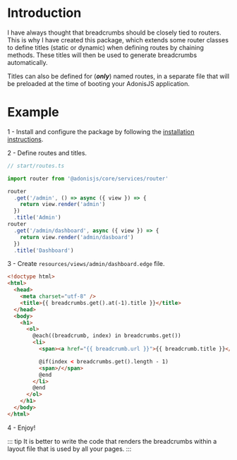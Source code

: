# Introduction

I have always thought that breadcrumbs should be closely tied to routers. This is why I have created this package, which extends some router classes to define titles (static or dynamic) when defining routes by chaining methods. These titles will then be used to generate breadcrumbs automatically.

Titles can also be defined for (**_only_**) named routes, in a separate file that will be preloaded at the time of booting your AdonisJS application.

# Example

1 - Install and configure the package by following the [installation instructions](./instructions).

2 - Define routes and titles.

```typescript
// start/routes.ts

import router from '@adonisjs/core/services/router'

router
  .get('/admin', () => async ({ view }) => {
    return view.render('admin')
  })
  .title('Admin')
router
  .get('/admin/dashboard', async ({ view }) => {
    return view.render('admin/dasboard')
  })
  .title('Dashboard')
```

3 - Create `resources/views/admin/dashboard.edge` file.

```html
<!doctype html>
<html>
  <head>
    <meta charset="utf-8" />
    <title>{{ breadcrumbs.get().at(-1).title }}</title>
  </head>
  <body>
    <h1>
      <ol>
        @each((breadcrumb, index) in breadcrumbs.get())
        <li>
          <span><a href="{{ breadcrumb.url }}">{{ breadcrumb.title }}</a></span>

          @if(index < breadcrumbs.get().length - 1)
          <span>/</span>
          @end
        </li>
        @end
      </ol>
    </h1>
  </body>
</html>
```

4 - Enjoy!

::: tip
It is better to write the code that renders the breadcrumbs within a layout file that is used by all your pages.
:::
